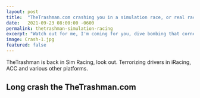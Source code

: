```yaml
---
layout: post
title:  "TheTrashman.com crashing you in a simulation race, or real race, near you"
date:   2021-09-23 08:00:00 -0600
permalink: thetrashman-simulation-racing
excerpt: "Watch out for me, I'm coming for you, dive bombing that corner."
image: Crash-1.jpg
featured: false
---
```


TheTrashman is back in Sim Racing, look out. Terrorizing drivers in iRacing, ACC and various other platforms.



## Long crash the TheTrashman.com